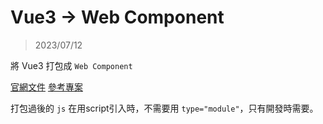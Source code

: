# Vue3 -> Web Component

> 2023/07/12

將 Vue3 打包成 `Web Component`

[官網文件](https://cn.vuejs.org/guide/extras/web-components.html#building-custom-elements-with-vue)
[參考專案](https://stackblitz.com/edit/vite-lev22l?file=index.html)

打包過後的 `js` 在用script引入時，不需要用 `type="module"`，只有開發時需要。
